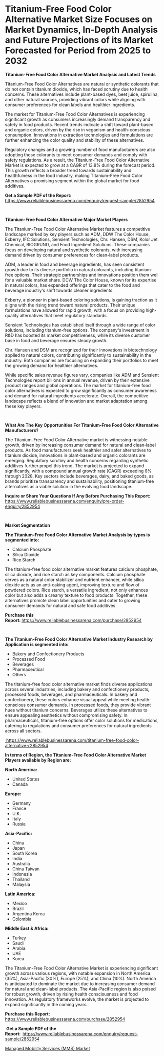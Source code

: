 <p><h1>Titanium-Free Food Color Alternative Market Size Focuses on Market Dynamics, In-Depth Analysis and Future Projections of its Market Forecasted for Period from 2025 to 2032</h1></p><p><strong>Titanium-Free Food Color Alternative Market Analysis and Latest Trends</strong></p>
<p><p>Titanium-Free Food Color Alternatives are natural or synthetic colorants that do not contain titanium dioxide, which has faced scrutiny due to health concerns. These alternatives include plant-based dyes, beet juice, spirulina, and other natural sources, providing vibrant colors while aligning with consumer preferences for clean labels and healthier ingredients. </p><p>The market for Titanium-Free Food Color Alternatives is experiencing significant growth as consumers increasingly demand transparency and safety in food products. Recent trends indicate a shift toward plant-based and organic colors, driven by the rise in veganism and health-conscious consumption. Innovations in extraction technologies and formulations are further enhancing the color quality and stability of these alternatives. </p><p>Regulatory changes and a growing number of food manufacturers are also adopting these colorants to meet consumer demands and comply with safety regulations. As a result, the Titanium-Free Food Color Alternative Market is expected to grow at a CAGR of 13.8% during the forecast period. This growth reflects a broader trend towards sustainability and healthfulness in the food industry, making Titanium-Free Food Color Alternatives a promising segment within the global market for food additives.</p></p>
<p><strong>Get a Sample PDF of the Report:&nbsp;</strong> <a href="https://www.reliablebusinessarena.com/enquiry/request-sample/2852954?utm_campaign=3262&utm_medium=2&utm_source=Github&utm_content=ia&utm_term=11032025&utm_id=titanium-free-food-color-alternative">https://www.reliablebusinessarena.com/enquiry/request-sample/2852954</a></p>
<p>&nbsp;</p>
<p><strong>Titanium-Free Food Color Alternative Major Market Players</strong></p>
<p><p>The Titanium-Free Food Color Alternative Market features a competitive landscape marked by key players such as ADM, DDW The Color House, Exberry, IFC Solutions, Sensient Technologies, Chr. Hansen, DSM, Kolor Jet Chemical, BIOGRUND, and Food Ingredient Solutions. These companies focus on developing natural and synthetic colorants, with increasing demand driven by consumer preferences for clean-label products.</p><p>ADM, a leader in food and beverage ingredients, has seen consistent growth due to its diverse portfolio in natural colorants, including titanium-free options. Their strategic partnerships and innovations position them well for a valuable market share. DDW The Color House, known for its expertise in natural colors, has expanded offerings that cater to the food and beverage industry's shift towards cleaner ingredients.</p><p>Exberry, a pioneer in plant-based coloring solutions, is gaining traction as it aligns with the rising trend toward natural products. Their unique formulations have allowed for rapid growth, with a focus on providing high-quality alternatives that meet regulatory standards.</p><p>Sensient Technologies has established itself through a wide range of color solutions, including titanium-free options. The company's investment in R&D has boosted its market competitiveness, while its diverse customer base in food and beverage ensures steady growth.</p><p>Chr. Hansen and DSM are recognized for their innovations in biotechnology applied to natural colors, contributing significantly to sustainability in the industry. Both companies are focusing on expanding their portfolios to meet the growing demand for healthier alternatives.</p><p>While specific sales revenue figures vary, companies like ADM and Sensient Technologies report billions in annual revenue, driven by their extensive product ranges and global operations. The market for titanium-free food color alternatives is expected to grow significantly as consumer awareness and demand for natural ingredients accelerate. Overall, the competitive landscape reflects a blend of innovation and market adaptation among these key players.</p></p>
<p>&nbsp;</p>
<p><strong>What Are The Key Opportunities For Titanium-Free Food Color Alternative Manufacturers?</strong></p>
<p><p>The Titanium-Free Food Color Alternative market is witnessing notable growth, driven by increasing consumer demand for natural and clean-label products. As food manufacturers seek healthier and safer alternatives to titanium dioxide, innovations in plant-based and organic colorants are emerging. Regulatory scrutiny and health concerns regarding synthetic additives further propel this trend. The market is projected to expand significantly, with a compound annual growth rate (CAGR) exceeding 6% through 2028. Key sectors include beverages, dairy, and baked goods, as brands prioritize transparency and sustainability, positioning titanium-free alternatives as a viable solution in the evolving food landscape.</p></p>
<p><strong>Inquire or Share Your Questions If Any Before Purchasing This Report:</strong> <a href="https://www.reliablebusinessarena.com/enquiry/pre-order-enquiry/2852954?utm_campaign=3262&utm_medium=2&utm_source=Github&utm_content=ia&utm_term=11032025&utm_id=titanium-free-food-color-alternative">https://www.reliablebusinessarena.com/enquiry/pre-order-enquiry/2852954</a></p>
<p>&nbsp;</p>
<p><strong>Market Segmentation</strong></p>
<p><strong>The Titanium-Free Food Color Alternative Market Analysis by types is segmented into:</strong></p>
<p><ul><li>Calcium Phosphate</li><li>Silica Dioxide</li><li>Rice Starch</li></ul></p>
<p><p>The titanium-free food color alternative market features calcium phosphate, silica dioxide, and rice starch as key components. Calcium phosphate serves as a natural color stabilizer and nutrient enhancer, while silica dioxide acts as an anti-caking agent, improving texture and flow of powdered colors. Rice starch, a versatile ingredient, not only enhances color but also adds a creamy texture to food products. Together, these alternatives promote clean label opportunities and cater to growing consumer demands for natural and safe food additives.</p></p>
<p><strong>Purchase this Report:&nbsp;</strong><a href="https://www.reliablebusinessarena.com/purchase/2852954?utm_campaign=3262&utm_medium=2&utm_source=Github&utm_content=ia&utm_term=11032025&utm_id=titanium-free-food-color-alternative">https://www.reliablebusinessarena.com/purchase/2852954</a></p>
<p>&nbsp;</p>
<p><strong>The Titanium-Free Food Color Alternative Market Industry Research by Application is segmented into:</strong></p>
<p><ul><li>Bakery and Confectionery Products</li><li>Processed Food</li><li>Beverages</li><li>Pharmaceutical</li><li>Others</li></ul></p>
<p><p>The titanium-free food color alternative market finds diverse applications across several industries, including bakery and confectionery products, processed foods, beverages, and pharmaceuticals. In bakery and confectionery, these colors enhance visual appeal while meeting health-conscious consumer demands. In processed foods, they provide vibrant hues without titanium concerns. Beverages utilize these alternatives to ensure appealing aesthetics without compromising safety. In pharmaceuticals, titanium-free options offer color solutions for medications, catering to regulations and consumer preferences for natural ingredients across all sectors.</p></p>
<p><a href="https://www.reliablebusinessarena.com/titanium-free-food-color-alternative-r2852954?utm_campaign=3262&utm_medium=2&utm_source=Github&utm_content=ia&utm_term=11032025&utm_id=titanium-free-food-color-alternative">&nbsp;https://www.reliablebusinessarena.com/titanium-free-food-color-alternative-r2852954</a></p>
<p><strong>In terms of Region, the Titanium-Free Food Color Alternative Market Players available by Region are:</strong></p>
<p>
    <p> <strong> North America: </strong>
        <ul>
            <li>United States</li>
            <li>Canada</li>
        </ul>
        </p> 
    <p> <strong> Europe: </strong>
        <ul>
            <li>Germany</li>
            <li>France</li>
            <li>U.K.</li>
            <li>Italy</li>
            <li>Russia</li>
        </ul>
        </p> 
    <p> <strong> Asia-Pacific: </strong>
        <ul>
            <li>China</li>
            <li>Japan</li>
            <li>South Korea</li>
            <li>India</li>
            <li>Australia</li>
            <li>China Taiwan</li>
            <li>Indonesia</li>
            <li>Thailand</li>
            <li>Malaysia</li>
        </ul>
        </p> 
    <p> <strong> Latin America: </strong>
        <ul>
            <li>Mexico</li>
            <li>Brazil</li>
            <li>Argentina Korea</li>
            <li>Colombia</li>
        </ul>
        </p> 
    <p> <strong> Middle East & Africa: </strong>
        <ul>
            <li>Turkey</li>
            <li>Saudi</li>
            <li>Arabia</li>
            <li>UAE</li>
            <li>Korea</li>
        </ul>
    </p>
    </p>
<p><p>The Titanium-Free Food Color Alternative Market is experiencing significant growth across various regions, with notable expansion in North America (35%), Asia-Pacific (30%), Europe (25%), and China (10%). North America is anticipated to dominate the market due to increasing consumer demand for natural and clean-label products. The Asia-Pacific region is also poised for robust growth, driven by rising health consciousness and food innovation. As regulatory frameworks evolve, the market is projected to expand significantly in the coming years.</p></p>
<p><strong>Purchase this Report: </strong><a href="https://www.reliablebusinessarena.com/purchase/2852954?utm_campaign=3262&utm_medium=2&utm_source=Github&utm_content=ia&utm_term=11032025&utm_id=titanium-free-food-color-alternative">https://www.reliablebusinessarena.com/purchase/2852954</a></p>
<p>&nbsp;<strong>Get a Sample PDF of the Report:&nbsp;&nbsp;</strong><a href="https://www.reliablebusinessarena.com/enquiry/request-sample/2852954?utm_campaign=3262&utm_medium=2&utm_source=Github&utm_content=ia&utm_term=11032025&utm_id=titanium-free-food-color-alternative">https://www.reliablebusinessarena.com/enquiry/request-sample/2852954</a></p>
<p><strong></strong></p>
<p><p><a href="https://github.com/curinbucan9/Market-Research-Report-List-1/blob/main/managed-mobility-services-mms-market.md?utm_campaign=3262&utm_medium=2&utm_source=Github&utm_content=ia&utm_term=11032025&utm_id=titanium-free-food-color-alternative">Managed Mobility Services (MMS) Market</a></p></p>
